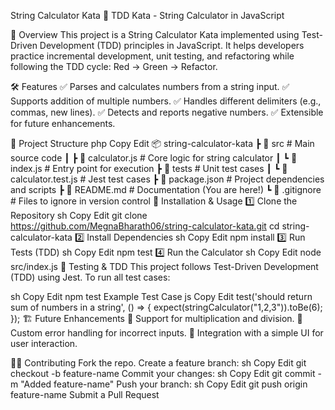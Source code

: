 String Calculator Kata
🚀 TDD Kata - String Calculator in JavaScript

📌 Overview
This project is a String Calculator Kata implemented using Test-Driven Development (TDD) principles in JavaScript. It helps developers practice incremental development, unit testing, and refactoring while following the TDD cycle: Red → Green → Refactor.

🛠️ Features
✅ Parses and calculates numbers from a string input.
✅ Supports addition of multiple numbers.
✅ Handles different delimiters (e.g., commas, new lines).
✅ Detects and reports negative numbers.
✅ Extensible for future enhancements.

📂 Project Structure
php
Copy
Edit
📦 string-calculator-kata
 ┣ 📂 src                # Main source code
 ┃ ┣ 📜 calculator.js    # Core logic for string calculator
 ┃ ┗ 📜 index.js         # Entry point for execution
 ┣ 📂 tests              # Unit test cases
 ┃ ┗ 📜 calculator.test.js  # Jest test cases
 ┣ 📜 package.json       # Project dependencies and scripts
 ┣ 📜 README.md          # Documentation (You are here!)
 ┗ 📜 .gitignore         # Files to ignore in version control
🚀 Installation & Usage
1️⃣ Clone the Repository
sh
Copy
Edit
git clone https://github.com/MegnaBharath06/string-calculator-kata.git
cd string-calculator-kata
2️⃣ Install Dependencies
sh
Copy
Edit
npm install
3️⃣ Run Tests (TDD)
sh
Copy
Edit
npm test
4️⃣ Run the Calculator
sh
Copy
Edit
node src/index.js
🧪 Testing & TDD
This project follows Test-Driven Development (TDD) using Jest.
To run all test cases:

sh
Copy
Edit
npm test
Example Test Case
js
Copy
Edit
test('should return sum of numbers in a string', () => {
  expect(stringCalculator("1,2,3")).toBe(6);
});
🏗️ Future Enhancements
📌 Support for multiplication and division.
📌 Custom error handling for incorrect inputs.
📌 Integration with a simple UI for user interaction.

👩‍💻 Contributing
Fork the repo.
Create a feature branch:
sh
Copy
Edit
git checkout -b feature-name
Commit your changes:
sh
Copy
Edit
git commit -m "Added feature-name"
Push your branch:
sh
Copy
Edit
git push origin feature-name
Submit a Pull Request 
